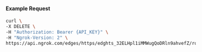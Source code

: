 <!-- Code generated for API Clients. DO NOT EDIT. -->

#### Example Request

```bash
curl \
-X DELETE \
-H "Authorization: Bearer {API_KEY}" \
-H "Ngrok-Version: 2" \
https://api.ngrok.com/edges/https/edghts_32ELHpl1iMMWugQoDRln9ahvefZ/routes/edghtsrt_32ELHs8bSbL9eB8AGbkokFernlN/traffic_policy
```
